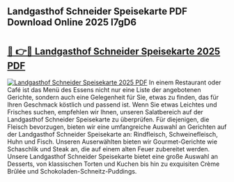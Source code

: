 ## Landgasthof Schneider Speisekarte PDF Download Online 2025 l7gD6

# <h2><a href="http://gcak2g.nevu.top/?p=Landgasthof+Schneider+Speisekarte">🔗 👉🔴 Landgasthof Schneider Speisekarte 2025 PDF</a></h2>

[![Landgasthof Schneider Speisekarte 2025 PDF](https://i.imgur.com/dBaPXMq.png)](http://gcak2g.nevu.top/?p=Landgasthof+Schneider+Speisekarte)
In einem Restaurant oder Café ist das Menü des Essens nicht nur eine Liste der angebotenen Gerichte, sondern auch eine Gelegenheit für Sie, etwas zu finden, das für Ihren Geschmack köstlich und passend ist. Wenn Sie etwas Leichtes und Frisches suchen, empfehlen wir Ihnen, unseren Salatbereich auf der Landgasthof Schneider Speisekarte zu überprüfen. Für diejenigen, die Fleisch bevorzugen, bieten wir eine umfangreiche Auswahl an Gerichten auf der Landgasthof Schneider Speisekarte an: Rindfleisch, Schweinefleisch, Huhn und Fisch. Unseren Auserwählten bieten wir Gourmet-Gerichte wie Schaschlik und Steak an, die auf einem alten Feuer zubereitet werden. Unsere Landgasthof Schneider Speisekarte bietet eine große Auswahl an Desserts, von klassischen Torten und Kuchen bis hin zu exquisiten Crème Brûlée und Schokoladen-Schneitz-Puddings.
